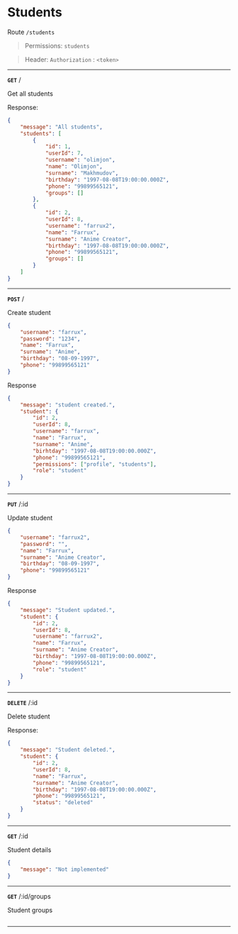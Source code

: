 # Students

Route `/students`

> Permissions: `students`

> Header: `Authorization` : `<token>`

---

**`GET`** /

Get all students

Response:

```json
{
    "message": "All students",
    "students": [
        {
            "id": 1,
            "userId": 7,
            "username": "olimjon",
            "name": "Olimjon",
            "surname": "Makhmudov",
            "birthday": "1997-08-08T19:00:00.000Z",
            "phone": "99899565121",
            "groups": []
        },
        {
            "id": 2,
            "userId": 8,
            "username": "farrux2",
            "name": "Farrux",
            "surname": "Anime Creator",
            "birthday": "1997-08-08T19:00:00.000Z",
            "phone": "99899565121",
            "groups": []
        }
    ]
}
```

---

**`POST`** /

Create student

```json
{
    "username": "farrux",
    "password": "1234",
    "name": "Farrux",
    "surname": "Anime",
    "birthday": "08-09-1997",
    "phone": "99899565121"
}
```

Response

```json
{
    "message": "student created.",
    "student": {
        "id": 2,
        "userId": 8,
        "username": "farrux",
        "name": "Farrux",
        "surname": "Anime",
        "birhtday": "1997-08-08T19:00:00.000Z",
        "phone": "99899565121",
        "permissions": ["profile", "students"],
        "role": "student"
    }
}
```

---

**`PUT`** /:id

Update student

```json
{
    "username": "farrux2",
    "password": "",
    "name": "Farrux",
    "surname": "Anime Creator",
    "birthday": "08-09-1997",
    "phone": "99899565121"
}
```

Response

```json
{
    "message": "Student updated.",
    "student": {
        "id": 2,
        "userId": 8,
        "username": "farrux2",
        "name": "Farrux",
        "surname": "Anime Creator",
        "birthday": "1997-08-08T19:00:00.000Z",
        "phone": "99899565121",
        "role": "student"
    }
}
```

---

**`DELETE`** /:id

Delete student

Response:

```json
{
    "message": "Student deleted.",
    "student": {
        "id": 2,
        "userId": 8,
        "name": "Farrux",
        "surname": "Anime Creator",
        "birthday": "1997-08-08T19:00:00.000Z",
        "phone": "99899565121",
        "status": "deleted"
    }
}
```

---

**`GET`** /:id

Student details

```json
{
    "message": "Not implemented"
}
```

---

**`GET`** /:id/groups

Student groups

```json

```

---
